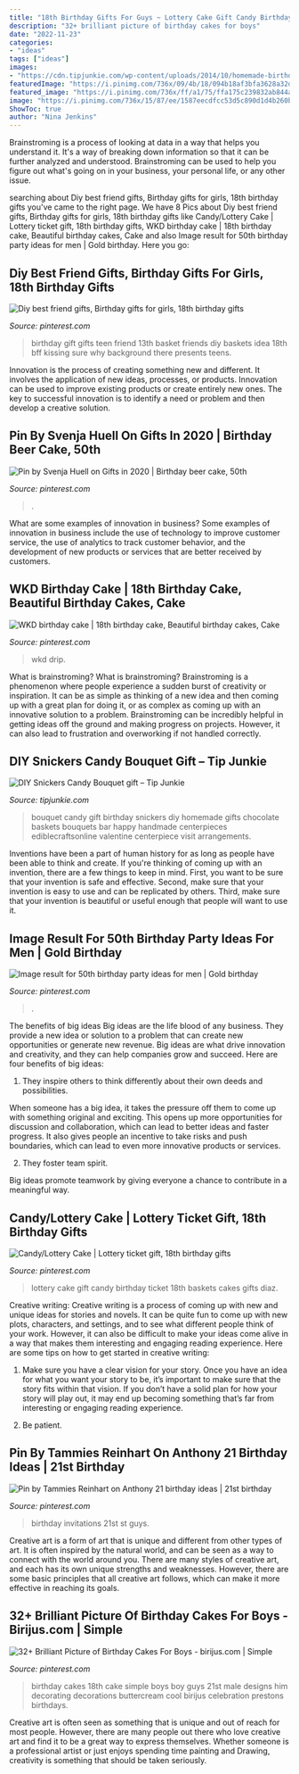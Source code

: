 ```yaml
---
title: "18th Birthday Gifts For Guys ~ Lottery Cake Gift Candy Birthday Ticket 18th Baskets Cakes Gifts Diaz"
description: "32+ brilliant picture of birthday cakes for boys"
date: "2022-11-23"
categories:
- "ideas"
tags: ["ideas"]
images:
- "https://cdn.tipjunkie.com/wp-content/uploads/2014/10/homemade-birthday-gift.jpg"
featuredImage: "https://i.pinimg.com/736x/09/4b/18/094b18af3bfa3628a32db6ab5d0e4c47.jpg"
featured_image: "https://i.pinimg.com/736x/ff/a1/75/ffa175c239832ab844aa7626aeb3e89f--two-girls-girl-gifts.jpg"
image: "https://i.pinimg.com/736x/15/87/ee/1587eecdfcc53d5c890d1d4b260b01a3.jpg"
ShowToc: true
author: "Nina Jenkins"
---
```



Brainstroming is a process of looking at data in a way that helps you understand it. It's a way of breaking down information so that it can be further analyzed and understood. Brainstroming can be used to help you figure out what's going on in your business, your personal life, or any other issue.

	

		
searching about Diy best friend gifts, Birthday gifts for girls, 18th birthday gifts you've came to the right page. We have 8 Pics about Diy best friend gifts, Birthday gifts for girls, 18th birthday gifts like Candy/Lottery Cake | Lottery ticket gift, 18th birthday gifts, WKD birthday cake | 18th birthday cake, Beautiful birthday cakes, Cake and also Image result for 50th birthday party ideas for men | Gold birthday. Here you go:
		
    
## Diy Best Friend Gifts, Birthday Gifts For Girls, 18th Birthday Gifts

<img loading=lazy src="https://i.pinimg.com/736x/ff/a1/75/ffa175c239832ab844aa7626aeb3e89f--two-girls-girl-gifts.jpg" onerror="this.onerror=null;this.src='https://tse3.mm.bing.net/th?id=OIP.hGjlNsUWjDjUvv1_AO4c3wHaJ3&amp;pid=15.1';" alt="Diy best friend gifts, Birthday gifts for girls, 18th birthday gifts">

_Source: pinterest.com_

>birthday gift gifts teen friend 13th basket friends diy baskets idea 18th bff kissing sure why background there presents teens. 

	

Innovation is the process of creating something new and different. It involves the application of new ideas, processes, or products. Innovation can be used to improve existing products or create entirely new ones. The key to successful innovation is to identify a need or problem and then develop a creative solution.

    
## Pin By Svenja Huell On Gifts In 2020 | Birthday Beer Cake, 50th

<img loading=lazy src="https://i.pinimg.com/736x/15/87/ee/1587eecdfcc53d5c890d1d4b260b01a3.jpg" onerror="this.onerror=null;this.src='https://tse2.mm.bing.net/th?id=OIP.4_xmv19ArZ_CKSqv7jaezQHaNK&amp;pid=15.1';" alt="Pin by Svenja Huell on Gifts in 2020 | Birthday beer cake, 50th">

_Source: pinterest.com_

>. 

	

What are some examples of innovation in business?
Some examples of innovation in business include the use of technology to improve customer service, the use of analytics to track customer behavior, and the development of new products or services that are better received by customers.

    
## WKD Birthday Cake | 18th Birthday Cake, Beautiful Birthday Cakes, Cake

<img loading=lazy src="https://i.pinimg.com/736x/14/43/20/144320eafd60ccbc5febade2d278a361.jpg" onerror="this.onerror=null;this.src='https://tse4.mm.bing.net/th?id=OIP.B2izyLtF2lat6nmT3kk9pQHaJ3&amp;pid=15.1';" alt="WKD birthday cake | 18th birthday cake, Beautiful birthday cakes, Cake">

_Source: pinterest.com_

>wkd drip. 

	

What is brainstroming?
What is brainstroming? Brainstroming is a phenomenon where people experience a sudden burst of creativity or inspiration. It can be as simple as thinking of a new idea and then coming up with a great plan for doing it, or as complex as coming up with an innovative solution to a problem. Brainstroming can be incredibly helpful in getting ideas off the ground and making progress on projects. However, it can also lead to frustration and overworking if not handled correctly.

    
## DIY Snickers Candy Bouquet Gift – Tip Junkie

<img loading=lazy src="https://cdn.tipjunkie.com/wp-content/uploads/2014/10/homemade-birthday-gift.jpg" onerror="this.onerror=null;this.src='https://tse4.mm.bing.net/th?id=OIP.07LCF5KAyADMieUHukgIeAAAAA&amp;pid=15.1';" alt="DIY Snickers Candy Bouquet gift – Tip Junkie">

_Source: tipjunkie.com_

>bouquet candy gift birthday snickers diy homemade gifts chocolate baskets bouquets bar happy handmade centerpieces ediblecraftsonline valentine centerpiece visit arrangements. 

	

Inventions have been a part of human history for as long as people have been able to think and create. If you're thinking of coming up with an invention, there are a few things to keep in mind. First, you want to be sure that your invention is safe and effective. Second, make sure that your invention is easy to use and can be replicated by others. Third, make sure that your invention is beautiful or useful enough that people will want to use it.

    
## Image Result For 50th Birthday Party Ideas For Men | Gold Birthday

<img loading=lazy src="https://i.pinimg.com/736x/18/fa/3b/18fa3b594ab8950908607e69c8ee2eb0.jpg" onerror="this.onerror=null;this.src='https://tse1.mm.bing.net/th?id=OIP.xAXkI8vKA65Zhi2DLJBBogHaKJ&amp;pid=15.1';" alt="Image result for 50th birthday party ideas for men | Gold birthday">

_Source: pinterest.com_

>. 

	

The benefits of big ideas
Big ideas are the life blood of any business. They provide a new idea or solution to a problem that can create new opportunities or generate new revenue. Big ideas are what drive innovation and creativity, and they can help companies grow and succeed. Here are four benefits of big ideas:
1. They inspire others to think differently about their own deeds and possibilities.

When someone has a big idea, it takes the pressure off them to come up with something original and exciting. This opens up more opportunities for discussion and collaboration, which can lead to better ideas and faster progress. It also gives people an incentive to take risks and push boundaries, which can lead to even more innovative products or services.

2. They foster team spirit.

Big ideas promote teamwork by giving everyone a chance to contribute in a meaningful way.

    
## Candy/Lottery Cake | Lottery Ticket Gift, 18th Birthday Gifts

<img loading=lazy src="https://i.pinimg.com/736x/ec/3d/6d/ec3d6d4c8bd6d83ca60a67247b411a62--candy-cakes-gift-baskets.jpg" onerror="this.onerror=null;this.src='https://tse1.mm.bing.net/th?id=OIP.PS4OSyv33XT6NHQ7f4xtAAHaJ3&amp;pid=15.1';" alt="Candy/Lottery Cake | Lottery ticket gift, 18th birthday gifts">

_Source: pinterest.com_

>lottery cake gift candy birthday ticket 18th baskets cakes gifts diaz. 

	

Creative writing:
Creative writing is a process of coming up with new and unique ideas for stories and novels. It can be quite fun to come up with new plots, characters, and settings, and to see what different people think of your work. However, it can also be difficult to make your ideas come alive in a way that makes them interesting and engaging reading experience. Here are some tips on how to get started in creative writing: 
1. Make sure you have a clear vision for your story. Once you have an idea for what you want your story to be, it’s important to make sure that the story fits within that vision. If you don’t have a solid plan for how your story will play out, it may end up becoming something that’s far from interesting or engaging reading experience. 

2. Be patient.

    
## Pin By Tammies Reinhart On Anthony 21 Birthday Ideas | 21st Birthday

<img loading=lazy src="https://i.pinimg.com/736x/ca/50/e5/ca50e5473ec890c0a4da887b5dc53bf0--st-birthday-invitations--birthday.jpg" onerror="this.onerror=null;this.src='https://tse3.mm.bing.net/th?id=OIP._nqu3tZg1w798bMMS7W4oQHaKU&amp;pid=15.1';" alt="Pin by Tammies Reinhart on Anthony 21 birthday ideas | 21st birthday">

_Source: pinterest.com_

>birthday invitations 21st st guys. 

	

Creative art is a form of art that is unique and different from other types of art. It is often inspired by the natural world, and can be seen as a way to connect with the world around you. There are many styles of creative art, and each has its own unique strengths and weaknesses. However, there are some basic principles that all creative art follows, which can make it more effective in reaching its goals.

    
## 32+ Brilliant Picture Of Birthday Cakes For Boys - Birijus.com | Simple

<img loading=lazy src="https://i.pinimg.com/736x/09/4b/18/094b18af3bfa3628a32db6ab5d0e4c47.jpg" onerror="this.onerror=null;this.src='https://tse3.mm.bing.net/th?id=OIP.W1GhYlJGP2X_fvzc_7lo_wHaJ3&amp;pid=15.1';" alt="32+ Brilliant Picture of Birthday Cakes For Boys - birijus.com | Simple">

_Source: pinterest.com_

>birthday cakes 18th cake simple boys boy guys 21st male designs him decorating decorations buttercream cool birijus celebration prestons birthdays. 

	

Creative art is often seen as something that is unique and out of reach for most people. However, there are many people out there who love creative art and find it to be a great way to express themselves. Whether someone is a professional artist or just enjoys spending time painting and Drawing, creativity is something that should be taken seriously.

